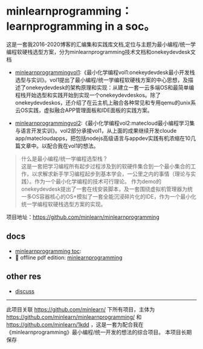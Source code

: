 minlearnprogramming：learnprogramming in a soc。
======================

这是一套我2016-2020博客的汇编集和实践库文档,定位与主题为最小编程/统一学编程软硬栈选型方案，分为minlearnprogramming技术文档和onekeydevdesk文档  


* [minlearnprogrammingvol1](/minlearnprogramming/toc#vol1onekeydevdesk):《最小化学编程vol1:onekeydevdesk最小开发栈选型与实训》。vol1提出了最小编程/统一学编程软硬栈方案的中心思想，及描述了onekeydevdesk的架构原理和实现：从建立一套一云多端OS和最简单编程栈开始选型和实践开始到实现一个onekeydevdeskos。除了onekeydevdeskos，还介绍了在云主机上融合各种常见和专用qemu的unix系云OS实践，虚拟融合APP管理面板和IDE面板的实践方案。

* [minlearnprogrammingvol2](/minlearnprogramming/toc#vol2matecloud):《最小化学编程vol2:matecloud最小编程学习集与语言开发实训》。vol2部分承接vol1，从上面的成果继续开发cloude app/matecloudapps，把包括nodejs高级语言与appdev实践有机浓缩在10几篇文章中。以配合我在vol1的想法。

> 什么是最小编程/统一学编程选型栈？  
这是一套把学习编程所有起步过程涉及到的软硬件集合到一个最小集合的工作，以求解求新手学习编程起步到基本学会，一公里之内的事情（理论与实践）。作为一个最小化学编程的技术可行理论。
作为demo的onekeydevdesk提出了一套在线安装脚本，及一套围绕虚拟机管理器为统一多OS容器核心的OS+模拟了一套全能沉浸碎片化的IDE，作为一个最小化统一学编程软硬栈选型方案的实现。  

项目地址：https://github.com/minlearn/minlearnprogramming  


## docs

* [minlearnprogramming toc](_build/p/_pages/toc/#vol1onekeydevdesk):
* 🌈 offline pdf edition: [minlearnprogramming](/_build/minlearnprogramming.pdf)

## other res

* [discuss](p/_contents/_discuss/1keydd/)

---

此项目关联 https://github.com/minlearn/ 下所有项目，主体为 https://github.com/minlearn/minlearnprogramming/ 和 https://github.com/minlearn/1kdd ，这是一套为配合我在《minlearnprogramming》最小编程/统一开发的想法的综合项目。
本项目长期保存



